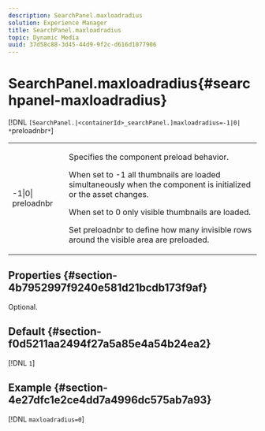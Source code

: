 ```yaml
---
description: SearchPanel.maxloadradius
solution: Experience Manager
title: SearchPanel.maxloadradius
topic: Dynamic Media
uuid: 37d58c88-3d45-44d9-9f2c-d616d1077906
---
```


# SearchPanel.maxloadradius{#searchpanel-maxloadradius}

 [!DNL `[SearchPanel.|<containerId>_searchPanel.]maxloadradius=-1|0| *`preloadnbr`*`]

<table id="table_985ADD6C9BD04C629A84C9C625CCCFEB"> 
 <tbody> 
  <tr> 
   <td colname="col1"> <p><span class="codeph">-1|0|<span class="varname"> preloadnbr</span></span> </p> </td> 
   <td colname="col2"> <p>Specifies the component preload behavior. </p> <p>When set to <span class="codeph"> -1</span> all thumbnails are loaded simultaneously when the component is initialized or the asset changes. </p> <p> When set to <span class="codeph"> 0</span> only visible thumbnails are loaded. </p> <p>Set <span class="codeph"><span class="varname"> preloadnbr</span></span> to define how many invisible rows around the visible area are preloaded. </p> </td> 
  </tr> 
 </tbody> 
</table>

## Properties {#section-4b7952997f9240e581d21bcdb173f9af}

Optional.

## Default {#section-f0d5211aa2494f27a5a85e4a54b24ea2}

[!DNL `1`]

## Example {#section-4e27dfc1e2ce4dd7a4996dc575ab7a93}

[!DNL `maxloadradius=0`] 
